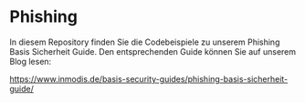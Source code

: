 # Phishing

In diesem Repository finden Sie die Codebeispiele zu unserem Phishing Basis Sicherheit Guide. 
Den entsprechenden Guide können Sie auf unserem Blog lesen:

https://www.inmodis.de/basis-security-guides/phishing-basis-sicherheit-guide/
